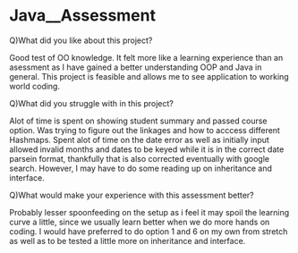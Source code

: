 # Java__Assessment

Q)What did you like about this project?

Good test of OO knowledge. It felt more like a learning experience than an asessment as I have gained a better understanding OOP and Java in general. 
This project is feasible and allows me to see application to working world coding. 


Q)What did you struggle with in this project?

Alot of time is spent on showing student summary and passed course option. Was trying to figure out the linkages and how to acccess different Hashmaps. 
Spent alot of time on the date error as well as initially input allowed invalid months and dates to be keyed while it is in the correct date parsein format, thankfully that is also corrected eventually with google search. However, I may have to do some reading up on inheritance and interface.


Q)What would make your experience with this assessment better?

Probably lesser spoonfeeding on the setup as i feel it may spoil the learning curve a little, since we usually learn better when we do more hands on coding.
I would have preferred to do option 1 and 6 on my own from stretch as well as to be tested a little more on inheritance and interface.


